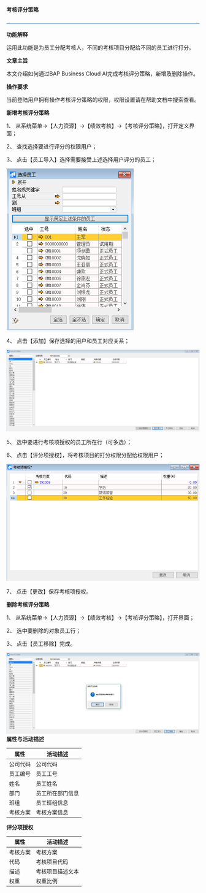 **考核评分策略**

![img](图片/标题.png) 

**功能解释**

运用此功能是为员工分配考核人，不同的考核项目分配给不同的员工进行打分。

**文章主旨**

本文介绍如何通过BAP Business Cloud AI完成考核评分策略，新增及删除操作。

**操作要求**

当前登陆用户拥有操作考核评分策略的权限，权限设置请在帮助文档中搜索查看。

**新增考核评分策略**

1、 从系统菜单->【人力资源】->【绩效考核】->【考核评分策略】，打开定义界面；	

2、 查找选择要进行评分的权限用户；

3、 点击【员工导入】选择需要接受上述选择用户评分的员工；

![img](图片/考核1.png) 

4、 点击【添加】保存选择的用户和员工对应关系；

![img](图片/考核2.png) 

5、 选中要进行考核项授权的员工所在行（可多选）；

6、 点击【评分项授权】，将考核项目的打分权限分配给权限用户；

![img](图片/考核3.png) 

7、 点击【更改】保存考核项授权。

**删除考核评分策略**

1、 从系统菜单->【人力资源】->【绩效考核】->【考核评分策略】，打开界面；

2、 选中要删除的对象员工行；

3、 点击【员工移除】完成。

![img](图片/考核4.png)
**属性与活动描述**

| **属性** | **活动描述** |
| -------------- | ------------------ |
| 公司代码       | 公司代码           |
| 员工编号       | 员工工号           |
| 姓名           | 员工姓名           |
| 部门           | 员工所在部门信息   |
| 班组           | 员工班组信息       |
| 考核方案       | 考核方案信息       |

**评分项授权**

| **属性** | **活动描述** |
| -------------- | ------------------ |
| 考核方案       | 考核方案           |
| 代码           | 考核项目代码       |
| 描述           | 考核项目描述文本   |
| 权重           | 权重比例           |

 
